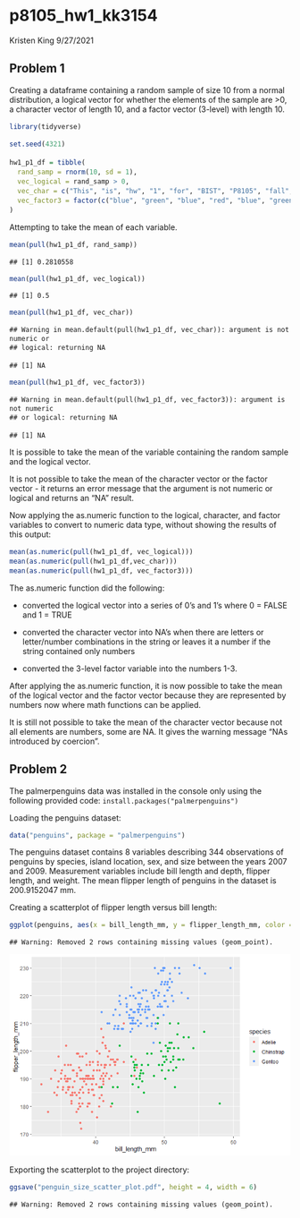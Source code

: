 p8105\_hw1\_kk3154
================
Kristen King
9/27/2021

## Problem 1

Creating a dataframe containing a random sample of size 10 from a normal
distribution, a logical vector for whether the elements of the sample
are &gt;0, a character vector of length 10, and a factor vector
(3-level) with length 10.

``` r
library(tidyverse)
```

``` r
set.seed(4321)

hw1_p1_df = tibble(
  rand_samp = rnorm(10, sd = 1),
  vec_logical = rand_samp > 0,
  vec_char = c("This", "is", "hw", "1", "for", "BIST", "P8105", "fall", "2021", "semester"),
  vec_factor3 = factor(c("blue", "green", "blue", "red", "blue", "green", "green", "green", "red", "red"))
)
```

Attempting to take the mean of each variable.

``` r
mean(pull(hw1_p1_df, rand_samp))
```

    ## [1] 0.2810558

``` r
mean(pull(hw1_p1_df, vec_logical))
```

    ## [1] 0.5

``` r
mean(pull(hw1_p1_df, vec_char))
```

    ## Warning in mean.default(pull(hw1_p1_df, vec_char)): argument is not numeric or
    ## logical: returning NA

    ## [1] NA

``` r
mean(pull(hw1_p1_df, vec_factor3))
```

    ## Warning in mean.default(pull(hw1_p1_df, vec_factor3)): argument is not numeric
    ## or logical: returning NA

    ## [1] NA

It is possible to take the mean of the variable containing the random
sample and the logical vector.

It is not possible to take the mean of the character vector or the
factor vector - it returns an error message that the argument is not
numeric or logical and returns an “NA” result.

Now applying the as.numeric function to the logical, character, and
factor variables to convert to numeric data type, without showing the
results of this output:

``` r
mean(as.numeric(pull(hw1_p1_df, vec_logical)))
mean(as.numeric(pull(hw1_p1_df,vec_char)))
mean(as.numeric(pull(hw1_p1_df, vec_factor3)))
```

The as.numeric function did the following:

-   converted the logical vector into a series of 0’s and 1’s where 0 =
    FALSE and 1 = TRUE

-   converted the character vector into NA’s when there are letters or
    letter/number combinations in the string or leaves it a number if
    the string contained only numbers

-   converted the 3-level factor variable into the numbers 1-3.

After applying the as.numeric function, it is now possible to take the
mean of the logical vector and the factor vector because they are
represented by numbers now where math functions can be applied.

It is still not possible to take the mean of the character vector
because not all elements are numbers, some are NA. It gives the warning
message “NAs introduced by coercion”.

## Problem 2

The palmerpenguins data was installed in the console only using the
following provided code: `install.packages("palmerpenguins")`

Loading the penguins dataset:

``` r
data("penguins", package = "palmerpenguins")
```

The penguins dataset contains 8 variables describing 344 observations of
penguins by species, island location, sex, and size between the years
2007 and 2009. Measurement variables include bill length and depth,
flipper length, and weight. The mean flipper length of penguins in the
dataset is 200.9152047 mm.

Creating a scatterplot of flipper length versus bill length:

``` r
ggplot(penguins, aes(x = bill_length_mm, y = flipper_length_mm, color = species)) + geom_point()
```

    ## Warning: Removed 2 rows containing missing values (geom_point).

![](p8105_hw1_kk3154_files/figure-gfm/unnamed-chunk-6-1.png)<!-- -->

Exporting the scatterplot to the project directory:

``` r
ggsave("penguin_size_scatter_plot.pdf", height = 4, width = 6)
```

    ## Warning: Removed 2 rows containing missing values (geom_point).
